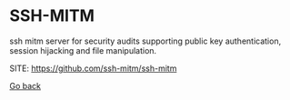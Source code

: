 # SSH-MITM
 
 ssh mitm server for security audits supporting public key 
 authentication, session hijacking and file manipulation.
 
 SITE: https://github.com/ssh-mitm/ssh-mitm

 [Go back](https://portable-linux-apps.github.io/apps.html)
